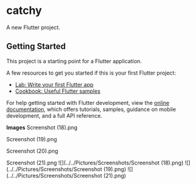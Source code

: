 # catchy

A new Flutter project.

## Getting Started

This project is a starting point for a Flutter application.

A few resources to get you started if this is your first Flutter project:

- [Lab: Write your first Flutter app](https://docs.flutter.dev/get-started/codelab)
- [Cookbook: Useful Flutter samples](https://docs.flutter.dev/cookbook)

For help getting started with Flutter development, view the
[online documentation](https://docs.flutter.dev/), which offers tutorials,
samples, guidance on mobile development, and a full API reference.


**Images**
Screenshot (18).png

Screenshot (19).png

Screenshot (20).png

Screenshot (21).png
![](../../Pictures/Screenshots/Screenshot (18).png)
![](../../Pictures/Screenshots/Screenshot (19).png)
![](../../Pictures/Screenshots/Screenshot (21).png)